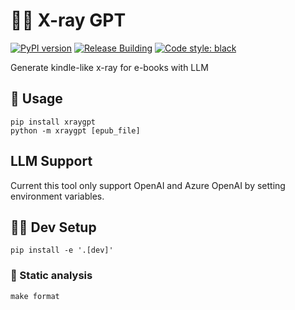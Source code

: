 # 🔬📖 X-ray GPT
[![PyPI version](https://badge.fury.io/py/xraygpt.svg)](https://badge.fury.io/py/xraygpt) [![Release Building](https://github.com/iaalm/xraygpt/actions/workflows/release.yml/badge.svg)](https://github.com/iaalm/xraygpt/actions/workflows/release.yml) [![Code style: black](https://img.shields.io/badge/code%20style-black-000000.svg)](https://github.com/psf/black) 

Generate kindle-like x-ray for e-books with LLM

## 🚀 Usage

```shell
pip install xraygpt
python -m xraygpt [epub_file]
```

## LLM Support

Current this tool only support OpenAI and Azure OpenAI by setting environment variables.

## 🧑‍💻 Dev Setup
```shell
pip install -e '.[dev]'
```

### 🎩 Static analysis
```shell
make format
```
